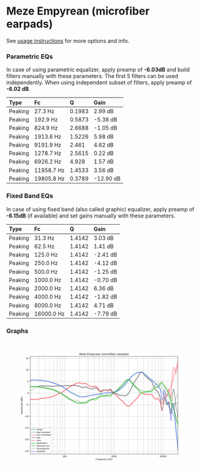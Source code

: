 # Meze Empyrean (microfiber earpads)
See [usage instructions](https://github.com/jaakkopasanen/AutoEq#usage) for more options and info.

### Parametric EQs
In case of using parametric equalizer, apply preamp of **-6.03dB** and build filters manually
with these parameters. The first 5 filters can be used independently.
When using independent subset of filters, apply preamp of **-6.02 dB**.

| Type    | Fc         |      Q | Gain      |
|:--------|:-----------|:-------|:----------|
| Peaking | 27.3 Hz    | 0.1983 | 2.99 dB   |
| Peaking | 192.9 Hz   | 0.5873 | -5.38 dB  |
| Peaking | 824.9 Hz   | 2.6688 | -1.05 dB  |
| Peaking | 1913.6 Hz  | 1.5226 | 5.98 dB   |
| Peaking | 9191.9 Hz  | 2.461  | 4.62 dB   |
| Peaking | 1278.7 Hz  | 2.5615 | 0.22 dB   |
| Peaking | 6926.2 Hz  | 4.928  | 1.57 dB   |
| Peaking | 11958.7 Hz | 1.4533 | 3.56 dB   |
| Peaking | 19805.8 Hz | 0.3789 | -12.90 dB |

### Fixed Band EQs
In case of using fixed band (also called graphic) equalizer, apply preamp of **-6.15dB**
(if available) and set gains manually with these parameters.

| Type    | Fc         |      Q | Gain     |
|:--------|:-----------|:-------|:---------|
| Peaking | 31.3 Hz    | 1.4142 | 3.03 dB  |
| Peaking | 62.5 Hz    | 1.4142 | 1.41 dB  |
| Peaking | 125.0 Hz   | 1.4142 | -2.41 dB |
| Peaking | 250.0 Hz   | 1.4142 | -4.12 dB |
| Peaking | 500.0 Hz   | 1.4142 | -1.25 dB |
| Peaking | 1000.0 Hz  | 1.4142 | -0.70 dB |
| Peaking | 2000.0 Hz  | 1.4142 | 6.36 dB  |
| Peaking | 4000.0 Hz  | 1.4142 | -1.82 dB |
| Peaking | 8000.0 Hz  | 1.4142 | 4.71 dB  |
| Peaking | 16000.0 Hz | 1.4142 | -7.79 dB |

### Graphs
![](./Meze%20Empyrean%20(microfiber%20earpads).png)